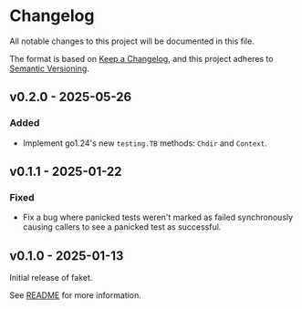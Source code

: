 # Changelog

All notable changes to this project will be documented in this file.

The format is based on [Keep a Changelog](https://keepachangelog.com/en/1.0.0/),
and this project adheres to [Semantic Versioning](https://semver.org/spec/v2.0.0.html).

## v0.2.0 - 2025-05-26

### Added

- Implement go1.24's new `testing.TB` methods: `Chdir` and `Context`.

## v0.1.1 - 2025-01-22

### Fixed

- Fix a bug where panicked tests weren't marked as failed synchronously
  causing callers to see a panicked test as successful.

## v0.1.0 - 2025-01-13

Initial release of faket.

See [README](https://github.com/bracesdev/errtrace#readme)
for more information.
